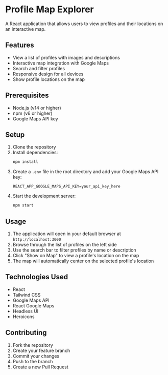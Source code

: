 # Profile Map Explorer

A React application that allows users to view profiles and their locations on an interactive map.

## Features

- View a list of profiles with images and descriptions
- Interactive map integration with Google Maps
- Search and filter profiles
- Responsive design for all devices
- Show profile locations on the map

## Prerequisites

- Node.js (v14 or higher)
- npm (v6 or higher)
- Google Maps API key

## Setup

1. Clone the repository
2. Install dependencies:
   ```bash
   npm install
   ```
3. Create a `.env` file in the root directory and add your Google Maps API key:
   ```
   REACT_APP_GOOGLE_MAPS_API_KEY=your_api_key_here
   ```
4. Start the development server:
   ```bash
   npm start
   ```

## Usage

1. The application will open in your default browser at `http://localhost:3000`
2. Browse through the list of profiles on the left side
3. Use the search bar to filter profiles by name or description
4. Click "Show on Map" to view a profile's location on the map
5. The map will automatically center on the selected profile's location

## Technologies Used

- React
- Tailwind CSS
- Google Maps API
- React Google Maps
- Headless UI
- Heroicons

## Contributing

1. Fork the repository
2. Create your feature branch
3. Commit your changes
4. Push to the branch
5. Create a new Pull Request
